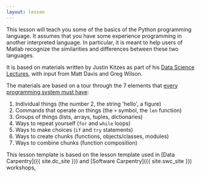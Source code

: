 ```yaml
---
layout: lesson
---
```


This lesson will teach you some of the basics of the Python programming
language. It assumes that you have some experience programming in another
interpreted language. In particular, it is meant to help users of Matlab
recognize the similarities and differences between these two languages.

It is based on materials written by Justin Kitzes as part of his [Data Science Lectures](http://datasci.kitzes.com/lessons/python/), with input from Matt Davis and Greg Wilson.

The materials are based on a tour through the 7 elements that [every programming system must have](http://software-carpentry.org/blog/2012/08/applying-pedagogical-principles-in-this-course.html):

1.	Individual things (the number 2, the string 'hello', a figure)
2.	Commands that operate on things (the `+` symbol, the `len` function)
3.	Groups of things (lists, arrays, tuples, dictionaries)
4.	Ways to repeat yourself (`for` and `while` loops)
5.	Ways to make choices (`if` and `try` statements)
6.	Ways to create chunks (functions, objects/classes, modules)
7.	Ways to combine chunks (function composition)

This lesson template is based on the lesson template used in [Data Carpentry]({{ site.dc_site }}) and [Software Carpentry]({{ site.swc_site }}) workshops,
